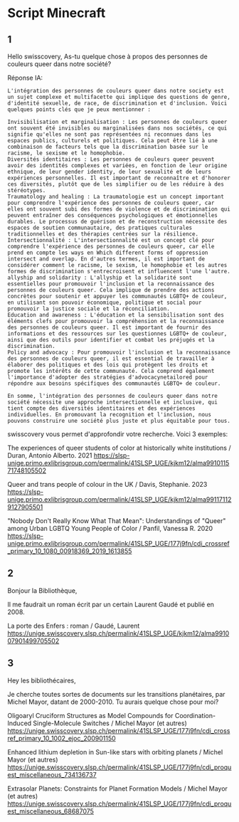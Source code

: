 # Script Minecraft

## 1

Hello swisscovery,
As-tu quelque chose à propos des personnes de couleurs queer dans notre société?

Réponse IA:
    
    L'intégration des personnes de couleurs queer dans notre society est un sujet complexe et multifacette qui implique des questions de genre, d'identité sexuelle, de race, de discrimination et d'inclusion. Voici quelques points clés que je peux mentionner :

    Invisibilisation et marginalisation : Les personnes de couleurs queer ont souvent été invisibles ou marginalisées dans nos sociétés, ce qui signifie qu'elles ne sont pas représentées ni reconnues dans les espaces publics, culturels et politiques. Cela peut être lié à une combinaison de facteurs tels que la discrimination basée sur le racisme, le sexisme et le homophobie.
    Diversités identitaires : Les personnes de couleurs queer peuvent avoir des identités complexes et variées, en fonction de leur origine ethnique, de leur gender identity, de leur sexualité et de leurs expériences personnelles. Il est important de reconnaître et d'honorer ces diversités, plutôt que de les simplifier ou de les réduire à des stéréotypes.
    Traumatology and healing : La traumatologie est un concept important pour comprendre l'expérience des personnes de couleurs queer, car elles ont souvent subi des formes de violence et de discrimination qui peuvent entraîner des conséquences psychologiques et émotionnelles durables. Le processus de guérison et de reconstruction nécessite des espaces de soutien communautaire, des pratiques culturales traditionnelles et des thérapies centrées sur la résilience.
    Intersectionnalité : L'intersectionnalité est un concept clé pour comprendre l'expérience des personnes de couleurs queer, car elle prend en compte les ways en Which different forms of oppression intersect and overlap. En d'autres termes, il est important de considérer comment le racisme, le sexism, le homophobie et les autres formes de discrimination s'entrecroisent et influencent l'une l'autre.
    allyship and solidarity : L'allyship et la solidarité sont essentielles pour promouvoir l'inclusion et la reconnaissance des personnes de couleurs queer. Cela implique de prendre des actions concrètes pour soutenir et appuyer les communautés LGBTQ+ de couleur, en utilisant son pouvoir économique, politique et social pour promouvoir la justice sociale et la réconciliation.
    Education and awareness : L'éducation et la sensibilisation sont des éléments clefs pour promouvoir la compréhension et la reconnaissance des personnes de couleurs queer. Il est important de fournir des informations et des ressources sur les questionnes LGBTQ+ de couleur, ainsi que des outils pour identifier et combat les préjugés et la discrimination.
    Policy and advocacy : Pour promouvoir l'inclusion et la reconnaissance des personnes de couleurs queer, il est essential de travailler à élaborer des politiques et des lois qui protègent les droits et promote les intérêts de cette communauté. Cela comprend également l'importance d'adopter des stratégies d'advocacynetailored pour répondre aux besoins spécifiques des communautés LGBTQ+ de couleur.
    
    En somme, l'intégration des personnes de couleurs queer dans notre société nécessite une approche intersectionnelle et inclusive, qui tient compte des diversités identitaires et des expériences individuelles. En promouvant la recognition et l'inclusion, nous pouvons construire une société plus juste et plus équitable pour tous.

swisscovery vous permet d'approfondir votre recherche. Voici 3 exemples:

The experiences of queer students of color at historically white institutions / Duran, Antonio Alberto. 2021
https://slsp-unige.primo.exlibrisgroup.com/permalink/41SLSP_UGE/kjkm12/alma991011571748105502

Queer and trans people of colour in the UK / Davis, Stephanie. 2023
https://slsp-unige.primo.exlibrisgroup.com/permalink/41SLSP_UGE/kjkm12/alma991171129127905501

"Nobody Don't Really Know What That Mean": Understandings of "Queer" among Urban LGBTQ Young People of Color / Panfil, Vanessa R. 2020
https://slsp-unige.primo.exlibrisgroup.com/permalink/41SLSP_UGE/177j9fn/cdi_crossref_primary_10_1080_00918369_2019_1613855

## 2

Bonjour la Bibliothèque,

Il me faudrait un roman écrit par un certain Laurent Gaudé et publié en 2008.

La porte des Enfers : roman / Gaudé, Laurent
https://unige.swisscovery.slsp.ch/permalink/41SLSP_UGE/kjkm12/alma991007901499705502


## 3

Hey les bibliothécaires,

Je cherche toutes sortes de documents sur les transitions planétaires, par Michel Mayor, datant de 2000-2010. Tu aurais quelque chose pour moi?

Oligoaryl Cruciform Structures as Model Compounds for Coordination-Induced Single-Molecule Switches / Michel Mayor (et autres)
https://unige.swisscovery.slsp.ch/permalink/41SLSP_UGE/177j9fn/cdi_crossref_primary_10_1002_ejoc_200901150

Enhanced lithium depletion in Sun-like stars with orbiting planets / Michel Mayor (et autres)
https://unige.swisscovery.slsp.ch/permalink/41SLSP_UGE/177j9fn/cdi_proquest_miscellaneous_734136737
 
Extrasolar Planets: Constraints for Planet Formation Models / Michel Mayor (et autres)
https://unige.swisscovery.slsp.ch/permalink/41SLSP_UGE/177j9fn/cdi_proquest_miscellaneous_68687075